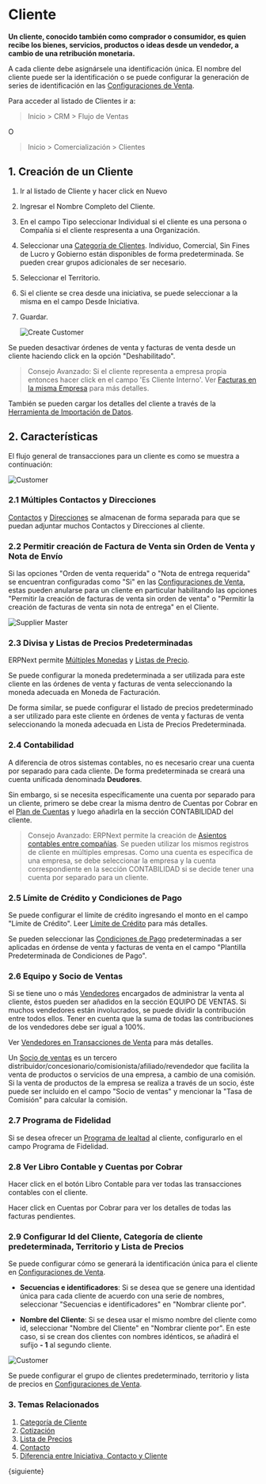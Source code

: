 <!-- add-breadcrumbs -->
# Cliente

**Un cliente, conocido también como comprador o consumidor, es quien recibe los bienes, servicios, productos o ideas desde un vendedor, a cambio de una retribución monetaria.**

A cada cliente debe asignársele una identificación única. El nombre del cliente puede ser la identificación o se puede configurar la generación de series de identificación en las [Configuraciones de Venta](/docs/user/manual/en/selling/selling-settings).

Para acceder al listado de Clientes ir a:

> Inicio > CRM > Flujo de Ventas

O

> Inicio > Comercialización > Clientes

## 1. Creación de un Cliente

1. Ir al listado de Cliente y hacer click en Nuevo
1. Ingresar el Nombre Completo del Cliente.
1. En el campo Tipo seleccionar Individual si el cliente es una persona o Compañía si el cliente respresenta a una Organización.
1. Seleccionar una [Categoría de Clientes](/docs/user/manual/es/CRM/customer-group). Individuo, Comercial, Sin Fines de Lucro y Gobierno están disponibles de forma predeterminada. Se pueden crear grupos adicionales de ser necesario. 
1. Seleccionar el Territorio.
1. Si el cliente se crea desde una iniciativa, se puede seleccionar a la misma en el campo Desde Iniciativa. 
1. Guardar.

    <img class="screenshot" alt="Create Customer" src="{{docs_base_url}}/assets/img/crm/create-customer.gif">

Se pueden desactivar órdenes de venta y facturas de venta desde un cliente haciendo click en la opción "Deshabilitado".

> Consejo Avanzado: Si el cliente representa a empresa propia entonces hacer click en el campo 'Es Cliente Interno'. Ver [Facturas en la misma Empresa](/docs/user/manual/es/accounts/inter-company-invoices) para más detalles.

También se pueden cargar los detalles del cliente a través de la [Herramienta de Importación de Datos](/docs/user/manual/es/setting-up/data/data-import).

## 2. Características

El flujo general de transacciones para un cliente es como se muestra a continuación: 

<img class="screenshot" alt="Customer" src="{{docs_base_url}}/assets/img/crm/customer-to selling-flowchart.jpeg">

### 2.1 Múltiples Contactos y Direcciones

[Contactos](/docs/user/manual/es/CRM/contact) y [Direcciones](/docs/user/manual/es/CRM/address) se almacenan de forma separada para que se puedan adjuntar muchos Contactos y Direcciones al cliente.

### 2.2 Permitir creación de Factura de Venta sin Orden de Venta y Nota de Envío 

Si las opciones "Orden de venta requerida" o "Nota de entrega requerida" se encuentran configuradas como "Si" en las [Configuraciones de Venta](/docs/user/manual/es/selling/selling-settings), estas pueden anularse para un cliente en particular habilitando las opciones "Permitir la creación de facturas de venta sin orden de venta" o "Permitir la creación de facturas de venta sin nota de entrega" en el Cliente. 

<img class="screenshot" alt="Supplier Master" src="{{docs_base_url}}/assets/img/selling/customer-so-dn-required.png">

### 2.3 Divisa y Listas de Precios Predeterminadas

ERPNext permite [Múltiples Monedas](/docs/user/manual/es/accounts/multi-currency-accounting) y [Listas de Precio](/docs/user/manual/es/stock/price-lists).

Se puede configurar la moneda predeterminada a ser utilizada para este cliente en las órdenes de venta y facturas de venta seleccionando la moneda adecuada en Moneda de Facturación. 

De forma similar, se puede configurar el listado de precios predeterminado a ser utilizado para este cliente en órdenes de venta y facturas de venta seleccionando la moneda adecuada en Lista de Precios Predeterminada. 

### 2.4 Contabilidad

A diferencia de otros sistemas contables, no es necesario crear una cuenta por separado para cada cliente. 
De forma predeterminada se creará una cuenta unificada denominada **Deudores**.

Sin embargo, si se necesita específicamente una cuenta por separado para un cliente, primero se debe crear la misma dentro de Cuentas por Cobrar en el [Plan de Cuentas](/docs/user/manual/es/accounts/chart-of-accounts.html) y luego añadirla en la sección CONTABILIDAD del cliente.

> Consejo Avanzado: ERPNext permite la creación de [Asientos contables entre compañías](/docs/user/manual/es/accounts/inter-company-journal-entry). Se pueden utilizar los mismos registros de cliente en múltiples empresas. Como una cuenta es específica de una empresa, se debe seleccionar la empresa y la cuenta correspondiente en la sección CONTABILIDAD si se decide tener una cuenta por separado para un cliente.

### 2.5 Límite de Crédito y Condiciones de Pago

Se puede configurar el límite de crédito ingresando el monto en el campo "Límite de Crédito". Leer [Límite de Crédito](/docs/user/manual/es/accounts/credit-limit) para más detalles.

Se pueden seleccionar las [Condiciones de Pago](/docs/user/manual/es/accounts/payment-terms) predeterminadas a ser aplicadas en órdense de venta y facturas de venta en el campo "Plantilla Predeterminada de Condiciones de Pago".

### 2.6 Equipo y Socio de Ventas

Si se tiene uno o más [Vendedores](/docs/user/manual/es/CRM/sales-person) encargados de administrar la venta al cliente, éstos pueden ser añadidos en la sección EQUIPO DE VENTAS. Si muchos vendedores están involucrados, se puede dividir la contribución entre todos ellos. Tener en cuenta que la suma de todas las contribuciones de los vendedores debe ser igual a 100%. 

Ver [Vendedores en Transacciones de Venta](/docs/user/manual/es/selling/articles/sales-persons-in-the-sales-transactions) para más detalles.

Un [Socio de ventas](/docs/user/manual/es/selling/sales-partner) es un tercero distribuidor/concesionario/comisionista/afiliado/revendedor que facilita la venta de productos o servicios de una empresa, a cambio de una comisión. 
Si la venta de productos de la empresa se realiza a través de un socio, éste puede ser incluido en el campo "Socio de ventas" y mencionar la "Tasa de Comisión" para calcular la comisión. 

### 2.7 Programa de Fidelidad

Si se desea ofrecer un [Programa de lealtad](/docs/user/manual/es/accounts/loyalty-program) al cliente, configurarlo en el campo Programa de Fidelidad. 

### 2.8 Ver Libro Contable y Cuentas por Cobrar

Hacer click en el botón Libro Contable para ver todas las transacciones contables con el cliente. 

Hacer click en Cuentas por Cobrar para ver los detalles de todas las facturas pendientes. 

### 2.9 Configurar Id del Cliente, Categoría de cliente predeterminada, Territorio y Lista de Precios

Se puede configurar cómo se generará la identificación única para el cliente en [Configuraciones de Venta](/docs/user/manual/es/selling/selling-settings).

* **Secuencias e identificadores**: Si se desea que se genere una identidad única para cada cliente de acuerdo con una serie de nombres, seleccionar "Secuencias e identificadores" en "Nombrar cliente por".

* **Nombre del Cliente**: Si se desea usar el mismo nombre del cliente como id, seleccionar "Nombre del Cliente" en "Nombrar cliente por". En este caso, si se crean dos clientes con nombres idénticos, se añadirá el sufijo **- 1** al segundo cliente.

<img class="screenshot" alt="Customer" src="{{docs_base_url}}/assets/img/crm/customer-with-identical-names.png">

Se puede configurar el grupo de clientes predeterminado, territorio y lista de precios en [Configuraciones de Venta](/docs/user/manual/es/selling/selling-settings).


### 3. Temas Relacionados
1. [Categoría de Cliente](/docs/user/manual/es/CRM/customer-group)
1. [Cotización](/docs/user/manual/es/selling/quotation)
1. [Lista de Precios](/docs/user/manual/es/stock/price-lists)
1. [Contacto](/docs/user/manual/es/CRM/contact)
1. [Diferencia entre Iniciativa, Contacto y Cliente](/docs/user/manual/es/CRM/articles/difference_between_lead_contact_and_customer)

{siguiente}
